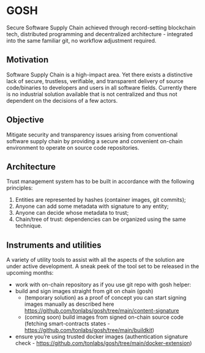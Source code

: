 # GOSH

Secure Software Supply Chain achieved through record-setting blockchain tech, distributed programming and decentralized architecture - integrated into the same familiar git, no workflow adjustment required.

## Motivation

Software Supply Chain is a high-impact area. Yet there exists a distinctive lack of secure, trustless, verifiable, and transparent delivery of source code/binaries to developers and users in all software fields. Currently there is no industrial solution available that is not centralized and thus not dependent on the decisions of a few actors.

## Objective

Mitigate security and transparency issues arising from conventional software supply chain by providing a secure and convenient on-chain environment to operate on source code repositories.

## Architecture

Trust management system has to be built in accordance with the following principles:

1. Entities are represented by hashes (container images, git commits);
2. Anyone can add some metadata with signature to any entity;
3. Anyone can decide whose metadata to trust;
4. Chain/tree of trust: dependencies can be organized using the same technique.

## Instruments and utilities

A variety of utility tools to assist with all the aspects of the solution are under active development. A sneak peek of the tool set to be released in the upcoming months:

-   work with on-chain repository as if you use git repo with gosh helper: <link>
-   build and sign images straight from git on chain (gosh)
    -   (temporary solution) as a proof of concept you can start signing images manually as described here https://github.com/tonlabs/gosh/tree/main/content-signature
    -   (coming soon) build images from signed on-chain source code (fetching smart-contracts states - https://github.com/tonlabs/gosh/tree/main/buildkit)
-   ensure you’re using trusted docker images (authentication signature check - https://github.com/tonlabs/gosh/tree/main/docker-extension)
